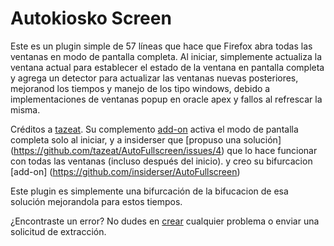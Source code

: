 # Autokiosko Screen

Este es un plugin simple de 57 líneas que hace que Firefox abra todas las ventanas en modo de pantalla completa. 
Al iniciar, simplemente actualiza la ventana actual para establecer el estado de la ventana en pantalla completa 
y agrega un detector para actualizar las ventanas nuevas posteriores, mejoranod los tiempos y manejo de los tipo 
windows, debido a implementaciones de ventanas popup en oracle apex y fallos al refrescar la misma.

Créditos a [tazeat](https://github.com/tazeat/). Su complemento [add-on](https://github.com/tazeat/AutoFullscreen) 
activa el modo de pantalla completa solo al iniciar, y a insiderser que [propuso una solución] (https://github.com/tazeat/AutoFullscreen/issues/4) 
que lo hace funcionar con todas las ventanas (incluso después del inicio). y creo su bifurcacion [add-on] (https://github.com/insiderser/AutoFullscreen)

Este plugin es simplemente una bifurcación  de la bifucacion de esa solución mejorandola para estos tiempos.

¿Encontraste un error? No dudes en [crear](https://github.com/tonwway/Autokiosko_screen/issues/new/choose)
cualquier problema o enviar una solicitud de extracción.
